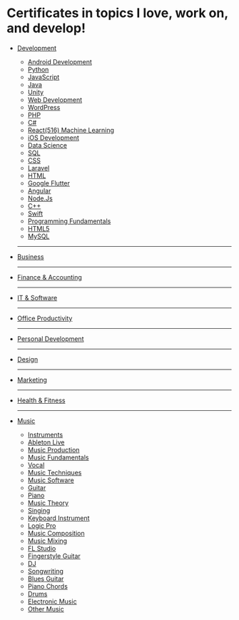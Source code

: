 # Certificates in topics I love, work on, and develop!

- [Development]()
  - [Android Development]()
  - [Python]()
  - [JavaScript]()
  - [Java]()
  - [Unity]()
  - [Web Development]()
  - [WordPress]()
  - [PHP]()
  - [C#]()
  - [React(516) Machine Learning]()
  - [iOS Development]()
  - [Data Science]()
  - [SQL]()
  - [CSS]()
  - [Laravel]()
  - [HTML]()
  - [Google Flutter]()
  - [Angular]()
  - [Node.Js]()
  - [C++]()
  - [Swift]()
  - [Programming Fundamentals]()
  - [HTML5]()
  - [MySQL]()

  ---

- [Business]()

  ---

- [Finance & Accounting]()

  ---

- [IT & Software]()

  ---

- [Office Productivity]()

  ---

- [Personal Development]()

  ---

- [Design]()

  ---

- [Marketing]()

  ---

- [Health & Fitness]()

  ---

- [Music]()
  - [Instruments]()
  - [Ableton Live]()
  - [Music Production]()
  - [Music Fundamentals]()
  - [Vocal]()
  - [Music Techniques]()
  - [Music Software]()
  - [Guitar]()
  - [Piano]()
  - [Music Theory]()
  - [Singing]()
  - [Keyboard Instrument]()
  - [Logic Pro]()
  - [Music Composition]()
  - [Music Mixing]()
  - [FL Studio]()
  - [Fingerstyle Guitar]()
  - [DJ]()
  - [Songwriting]()
  - [Blues Guitar]()
  - [Piano Chords]()
  - [Drums]()
  - [Electronic Music]()
  - [Other Music]()
